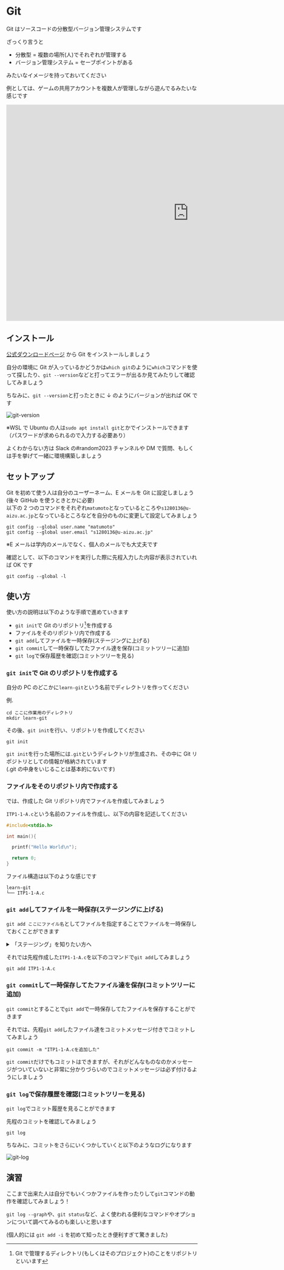# Git

Git はソースコードの分散型バージョン管理システムです

ざっくり言うと

- 分散型 = 複数の場所(人)でそれぞれが管理する
- バージョン管理システム = セーブポイントがある

みたいなイメージを持っておいてください

例としては、ゲームの共用アカウントを複数人が管理しながら遊んでるみたいな感じです

<iframe src="https://docs.google.com/presentation/d/e/2PACX-1vSmyBvtTukI4yjswC0PQerxc00sreYg6nNKfC5bAnFnNKzR80adSmgDjLICggSFxm8kezI_AUjiyDF7/embed?start=false&loop=false&delayms=3000" frameborder="0" width="960" height="569" allowfullscreen="true" mozallowfullscreen="true" webkitallowfullscreen="true"></iframe>

## インストール

[公式ダウンロードページ](https://git-scm.com/downloads) から Git をインストールしましょう

自分の環境に Git が入っているかどうかは`which git`のように`which`コマンドを使って探したり、`git --version`などと打ってエラーが出るか見てみたりして確認してみましょう

ちなみに、`git --version`と打ったときに ↓ のようにバージョンが出れば OK です

![git-version](/img/practical-programming/lec03/git-version.png)

※WSL で Ubuntu の人は`sudo apt install git`とかでインストールできます（パスワードが求められるので入力する必要あり）

よくわからない方は Slack の#random2023 チャンネルや DM で質問、もしくは手を挙げて一緒に環境構築しましょう

## セットアップ

Git を初めて使う人は自分のユーザーネーム、E メールを Git に設定しましょう(後々 GitHub を使うときとかに必要)  
以下の 2 つのコマンドをそれぞれ`matumoto`となっているところや`s1280136@u-aizu.ac.jp`となっているところなどを自分のものに変更して設定してみましょう

```
git config --global user.name "matumoto"
git config --global user.email "s1280136@u-aizu.ac.jp"
```

※E メールは学内のメールでなく、個人のメールでも大丈夫です

確認として、以下のコマンドを実行した際に先程入力した内容が表示されていれば OK です

```
git config --global -l
```

## 使い方

使い方の説明は以下のような手順で進めていきます

- `git init`で Git のリポジトリ[^1]を作成する
- ファイルをそのリポジトリ内で作成する
- `git add`してファイルを一時保存(ステージングに上げる)
- `git commit`して一時保存してたファイル達を保存(コミットツリーに追加)
- `git log`で保存履歴を確認(コミットツリーを見る)

### `git init`で Git のリポジトリを作成する

自分の PC のどこかに`learn-git`という名前でディレクトリを作ってください

例.

```
cd ここに作業用のディレクトリ
mkdir learn-git
```

その後、`git init`を行い、リポジトリを作成してください

```
git init
```

`git init`を行った場所には`.git`というディレクトリが生成され、その中に Git リポジトリとしての情報が格納されています  
(.git の中身をいじることは基本的にないです)

### ファイルをそのリポジトリ内で作成する

では、作成した Git リポジトリ内でファイルを作成してみましょう

`ITP1-1-A.c`という名前のファイルを作成し、以下の内容を記述してください

```c
#include<stdio.h>

int main(){

  printf("Hello World\n");

  return 0;
}
```

ファイル構造は以下のような感じです

```
learn-git
└── ITP1-1-A.c
```

### `git add`してファイルを一時保存(ステージングに上げる)

`git add ここにファイル名`としてファイルを指定することでファイルを一時保存しておくことができます

<details><summary>「ステージング」を知りたい方へ</summary>

次の記事などがわかりやすいです!

- [git add ってなんのためにやるの？ Git の「ステージング」をイラストで解説します！ ](https://kray.jp/blog/expound-git-add/)

</details>

それでは先程作成した`ITP1-1-A.c`を以下のコマンドで`git add`してみましょう

```
git add ITP1-1-A.c
```

### `git commit`して一時保存してたファイル達を保存(コミットツリーに追加)

`git commit`とすることで`git add`で一時保存してたファイルを保存することができます

それでは、先程`git add`したファイル達をコミットメッセージ付きでコミットしてみましょう

```
git commit -m "ITP1-1-A.cを追加した"
```

`git commit`だけでもコミットはできますが、それがどんなものなのかメッセージがついていないと非常に分かりづらいのでコミットメッセージは必ず付けるようにしましょう

### `git log`で保存履歴を確認(コミットツリーを見る)

`git log`でコミット履歴を見ることができます

先程のコミットを確認してみましょう

```
git log
```

ちなみに、コミットをさらにいくつかしていくと以下のようなログになります

![git-log](/img/practical-programming/lec03/git-log.png)

## 演習

ここまで出来た人は自分でもいくつかファイルを作ったりして`git`コマンドの動作を確認してみましょう！

`git log --graph`や、`git status`など、よく使われる便利なコマンドやオプションについて調べてみるのも楽しいと思います

(個人的には `git add -i` を初めて知ったとき便利すぎて驚きました)

[^1]: Git で管理するディレクトリ(もしくはそのプロジェクト)のことをリポジトリといいます
